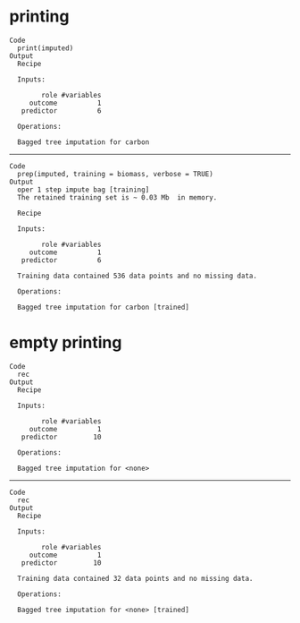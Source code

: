 # printing

    Code
      print(imputed)
    Output
      Recipe
      
      Inputs:
      
            role #variables
         outcome          1
       predictor          6
      
      Operations:
      
      Bagged tree imputation for carbon

---

    Code
      prep(imputed, training = biomass, verbose = TRUE)
    Output
      oper 1 step impute bag [training] 
      The retained training set is ~ 0.03 Mb  in memory.
      
      Recipe
      
      Inputs:
      
            role #variables
         outcome          1
       predictor          6
      
      Training data contained 536 data points and no missing data.
      
      Operations:
      
      Bagged tree imputation for carbon [trained]

# empty printing

    Code
      rec
    Output
      Recipe
      
      Inputs:
      
            role #variables
         outcome          1
       predictor         10
      
      Operations:
      
      Bagged tree imputation for <none>

---

    Code
      rec
    Output
      Recipe
      
      Inputs:
      
            role #variables
         outcome          1
       predictor         10
      
      Training data contained 32 data points and no missing data.
      
      Operations:
      
      Bagged tree imputation for <none> [trained]


